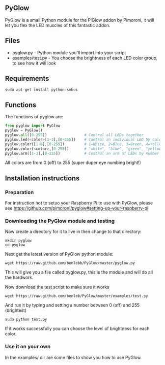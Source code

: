 ## PyGlow

PyGlow is a small Python module for the PiGlow addon by Pimoroni, it will let you flex the LED muscles of this fantastic addon.


## Files

 - pyglow.py - Python module you'll import into your script
 - examples/test.py - You choose the brightness of each LED color group, to see how it will look


## Requirements

    sudo apt-get install python-smbus


## Functions

The functions of pyglow are:

```python
from pyglow import PyGlow
pyglow = PyGlow()
pyglow.all([0-255])                 # Control all LEDs together
pyglow.led(<color>[1-3],[0-255])    # Control an individual LED by color + arm-number eg. "red2"
pyglow.color([1-6],[0-255])         # 1=White, 2=Blue, 3=Green, 4=Yellow, 5=Orange, 6=Red
pyglow.color(<color>,[0-255])       # "white", "blue", "green", "yellow", "orange", "red"
pyglow.arm([1-3],[0-255])           # Control an arm of LEDs by number
```

All colors are from 0 (off) to 255 (super duper eye numbing bright!)


## Installation instructions

### Preparation

For instruction hot to setuo your Raspberry Pi to use with PyGlow, please see
https://github.com/pimoroni/pyglow#setting-up-your-raspberry-pi


### Downloading the PyGlow module and testing

Now create a directory for it to live in then change to that directory:

    mkdir pyglow
    cd pyglow

Next get the latest version of PyGlow python module:

    wget https://raw.github.com/benlebb/PyGlow/master/pyglow.py

This will give you a file called pyglow.py, this is the module and will do all the hardwork.

Now download the test script to make sure it works

    wget https://raw.github.com/benleb/PyGlow/master/examples/test.py

And run it by typing and setting a number between 0 (off) and 255 (brightest)

    sudo python test.py

If it works successfully you can choose the level of brightness for each color.

### Use it on your own

In the examples/ dir are some files to show you how to use PyGlow.
